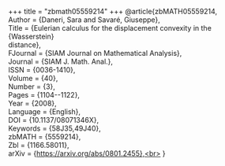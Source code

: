 +++
title = "zbmath05559214"
+++
@article{zbMATH05559214,<br>
  Author = {Daneri, Sara and Savaré, Giuseppe},<br>
  Title = {Eulerian calculus for the displacement convexity in the {Wasserstein}<br>
           distance},<br>
  FJournal = {SIAM Journal on Mathematical Analysis},<br>
  Journal = {SIAM J. Math. Anal.},<br>
  ISSN = {0036-1410},<br>
  Volume = {40},<br>
  Number = {3},<br>
  Pages = {1104--1122},<br>
  Year = {2008},<br>
  Language = {English},<br>
  DOI = {10.1137/08071346X},<br>
  Keywords = {58J35,49J40},<br>
  zbMATH = {5559214},<br>
  Zbl = {1166.58011},<br>
  arXiv = {https://arxiv.org/abs/0801.2455},<br>
}
